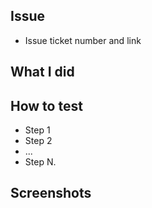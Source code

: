 ## Issue
- Issue ticket number and link

## What I did

## How to test
- Step 1
- Step 2
- ...
- Step N.

## Screenshots

